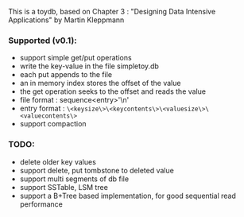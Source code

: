 

This is a toydb, based on Chapter 3 : "Designing Data Intensive Applications" by Martin Kleppmann

### Supported (v0.1):
  - support simple get/put operations
  - write the key-value in the file simpletoy.db 
  - each put appends to the file
  - an in memory index stores the offset of the value
  - the get operation seeks to the offset and reads the value
  - file format : sequence\<entry\>'\n'
  - entry format : `\<keysize\>\<keycontents\>\<valuesize\>\<valuecontents\>`
  - support compaction

### TODO:
  - delete older key values
  - support delete, put tombstone to deleted value
  - support multi segments of db file
  - support SSTable, LSM tree
  - support a B+Tree based implementation, for good sequential read performance
